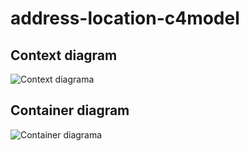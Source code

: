 # address-location-c4model

## Context diagram
![Context diagrama](http://www.plantuml.com/plantuml/proxy?cache=no&src=https://raw.githubusercontent.com/mlopezceliz/address-location-c4model/main/context.iuml)


## Container diagram
![Container diagrama](http://www.plantuml.com/plantuml/proxy?cache=no&src=https://raw.githubusercontent.com/mlopezceliz/address-location-c4model/main/container.iuml)
